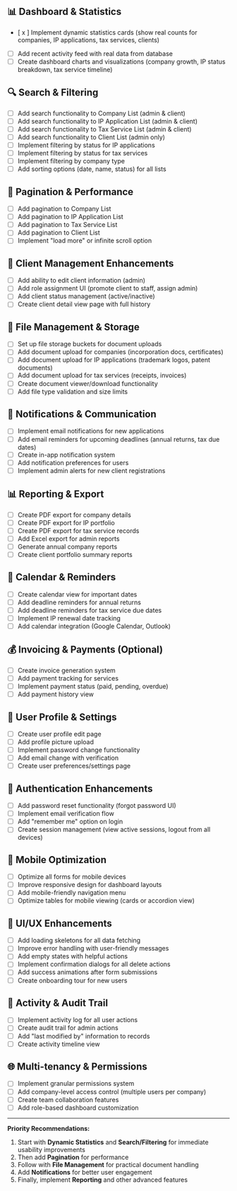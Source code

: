 ## 📊 Dashboard & Statistics
- [ x ] Implement dynamic statistics cards (show real counts for companies, IP applications, tax services, clients)
- [ ] Add recent activity feed with real data from database
- [ ] Create dashboard charts and visualizations (company growth, IP status breakdown, tax service timeline)

## 🔍 Search & Filtering
- [ ] Add search functionality to Company List (admin & client)
- [ ] Add search functionality to IP Application List (admin & client)
- [ ] Add search functionality to Tax Service List (admin & client)
- [ ] Add search functionality to Client List (admin only)
- [ ] Implement filtering by status for IP applications
- [ ] Implement filtering by status for tax services
- [ ] Implement filtering by company type
- [ ] Add sorting options (date, name, status) for all lists

## 📄 Pagination & Performance
- [ ] Add pagination to Company List
- [ ] Add pagination to IP Application List
- [ ] Add pagination to Tax Service List
- [ ] Add pagination to Client List
- [ ] Implement "load more" or infinite scroll option

## 👥 Client Management Enhancements
- [ ] Add ability to edit client information (admin)
- [ ] Add role assignment UI (promote client to staff, assign admin)
- [ ] Add client status management (active/inactive)
- [ ] Create client detail view page with full history

## 📁 File Management & Storage
- [ ] Set up file storage buckets for document uploads
- [ ] Add document upload for companies (incorporation docs, certificates)
- [ ] Add document upload for IP applications (trademark logos, patent documents)
- [ ] Add document upload for tax services (receipts, invoices)
- [ ] Create document viewer/download functionality
- [ ] Add file type validation and size limits

## 📧 Notifications & Communication
- [ ] Implement email notifications for new applications
- [ ] Add email reminders for upcoming deadlines (annual returns, tax due dates)
- [ ] Create in-app notification system
- [ ] Add notification preferences for users
- [ ] Implement admin alerts for new client registrations

## 📊 Reporting & Export
- [ ] Create PDF export for company details
- [ ] Create PDF export for IP portfolio
- [ ] Create PDF export for tax service records
- [ ] Add Excel export for admin reports
- [ ] Generate annual company reports
- [ ] Create client portfolio summary reports

## 📅 Calendar & Reminders
- [ ] Create calendar view for important dates
- [ ] Add deadline reminders for annual returns
- [ ] Add deadline reminders for tax service due dates
- [ ] Implement IP renewal date tracking
- [ ] Add calendar integration (Google Calendar, Outlook)

## 💰 Invoicing & Payments (Optional)
- [ ] Create invoice generation system
- [ ] Add payment tracking for services
- [ ] Implement payment status (paid, pending, overdue)
- [ ] Add payment history view

## 👤 User Profile & Settings
- [ ] Create user profile edit page
- [ ] Add profile picture upload
- [ ] Implement password change functionality
- [ ] Add email change with verification
- [ ] Create user preferences/settings page

## 🔐 Authentication Enhancements
- [ ] Add password reset functionality (forgot password UI)
- [ ] Implement email verification flow
- [ ] Add "remember me" option on login
- [ ] Create session management (view active sessions, logout from all devices)

## 📱 Mobile Optimization
- [ ] Optimize all forms for mobile devices
- [ ] Improve responsive design for dashboard layouts
- [ ] Add mobile-friendly navigation menu
- [ ] Optimize tables for mobile viewing (cards or accordion view)

## 🎨 UI/UX Enhancements
- [ ] Add loading skeletons for all data fetching
- [ ] Improve error handling with user-friendly messages
- [ ] Add empty states with helpful actions
- [ ] Implement confirmation dialogs for all delete actions
- [ ] Add success animations after form submissions
- [ ] Create onboarding tour for new users

## 🔔 Activity & Audit Trail
- [ ] Implement activity log for all user actions
- [ ] Create audit trail for admin actions
- [ ] Add "last modified by" information to records
- [ ] Create activity timeline view

## 🌐 Multi-tenancy & Permissions
- [ ] Implement granular permissions system
- [ ] Add company-level access control (multiple users per company)
- [ ] Create team collaboration features
- [ ] Add role-based dashboard customization

---

**Priority Recommendations:**
1. Start with **Dynamic Statistics** and **Search/Filtering** for immediate usability improvements
2. Then add **Pagination** for performance
3. Follow with **File Management** for practical document handling
4. Add **Notifications** for better user engagement
5. Finally, implement **Reporting** and other advanced features
